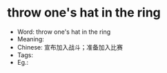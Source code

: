 # throw one's hat in the ring

- Word: throw one's hat in the ring
- Meaning: 
- Chinese: 宣布加入战斗；准备加入比赛
- Tags: 
- Eg.: 
